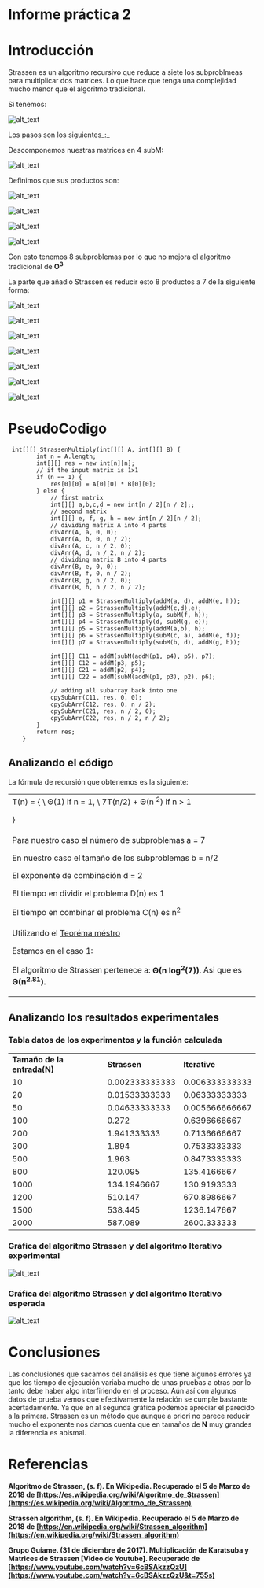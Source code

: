 
# Informe práctica 2


# Introducción

Strassen es un algoritmo recursivo que reduce a siete los subproblmeas para multiplicar dos matrices. Lo que hace que tenga una complejidad mucho menor que el algoritmo tradicional.

Si tenemos:






![alt_text](images/Informe-Strassen0.png "image_tooltip")


Los pasos son los siguientes_:_

Descomponemos nuestras matrices en 4 subM:





![alt_text](images/Informe-Strassen1.png "image_tooltip")


Definimos que sus productos son: 





![alt_text](images/Informe-Strassen2.png "image_tooltip")






![alt_text](images/Informe-Strassen3.png "image_tooltip")






![alt_text](images/Informe-Strassen4.png "image_tooltip")
   



![alt_text](images/Informe-Strassen5.png "image_tooltip")


Con esto tenemos 8 subproblemas por lo que no mejora el algoritmo tradicional de **O<sup>3 </sup>**

La parte que añadió Strassen es reducir esto 8 productos a 7 de la siguiente forma:




![alt_text](images/Informe-Strassen6.png "image_tooltip")






![alt_text](images/Informe-Strassen7.png "image_tooltip")






![alt_text](images/Informe-Strassen8.png "image_tooltip")



![alt_text](images/Informe-Strassen9.png "image_tooltip")




![alt_text](images/Informe-Strassen10.png "image_tooltip")




![alt_text](images/Informe-Strassen11.png "image_tooltip")



![alt_text](images/Informe-Strassen12.png "image_tooltip")



# 


# PseudoCodigo


```
 int[][] StrassenMultiply(int[][] A, int[][] B) {
        int n = A.length;
        int[][] res = new int[n][n];
        // if the input matrix is 1x1
        if (n == 1) {
            res[0][0] = A[0][0] * B[0][0];
        } else {
            // first matrix
            int[][] a,b,c,d = new int[n / 2][n / 2];;
            // second matrix
            int[][] e, f, g, h = new int[n / 2][n / 2];
            // dividing matrix A into 4 parts
            divArr(A, a, 0, 0);
            divArr(A, b, 0, n / 2);
            divArr(A, c, n / 2, 0);
            divArr(A, d, n / 2, n / 2);
            // dividing matrix B into 4 parts
            divArr(B, e, 0, 0);
            divArr(B, f, 0, n / 2);
            divArr(B, g, n / 2, 0);
            divArr(B, h, n / 2, n / 2);

            int[][] p1 = StrassenMultiply(addM(a, d), addM(e, h));
            int[][] p2 = StrassenMultiply(addM(c,d),e);
            int[][] p3 = StrassenMultiply(a, subM(f, h));           
            int[][] p4 = StrassenMultiply(d, subM(g, e));
            int[][] p5 = StrassenMultiply(addM(a,b), h);
            int[][] p6 = StrassenMultiply(subM(c, a), addM(e, f));
            int[][] p7 = StrassenMultiply(subM(b, d), addM(g, h));        

            int[][] C11 = addM(subM(addM(p1, p4), p5), p7);
            int[][] C12 = addM(p3, p5);
            int[][] C21 = addM(p2, p4);
            int[][] C22 = addM(subM(addM(p1, p3), p2), p6);

            // adding all subarray back into one
            cpySubArr(C11, res, 0, 0);
            cpySubArr(C12, res, 0, n / 2);
            cpySubArr(C21, res, n / 2, 0);
            cpySubArr(C22, res, n / 2, n / 2);
        }
        return res;
    }
```



## 


## Analizando el código

La fórmula de recursión que obtenemos es la siguiente:


<table>
  <tr>
   <td>T(n) = { \
  Θ(1) if n = 1, \
  7T(n/2) + Θ(n <sup>2</sup>) if n > 1
<p>
}
   </td>
  </tr>
  <tr>
   <td>Para nuestro caso el número de subproblemas a = 7
<p>
En nuestro caso el tamaño de los subproblemas b = n/2
<p>
El exponente de combinación d = 2
<p>
El tiempo en dividir el problema D(n) es 1 
<p>
El tiempo en combinar el problema C(n) es n<sup>2</sup>
   </td>
  </tr>
  <tr>
   <td>Utilizando el <a href="https://es.wikipedia.org/wiki/Teorema_maestro">Teoréma méstro</a>
<p>
Estamos en el caso 1:
<p>
El algoritmo de Strassen pertenece a: <strong>Θ(n log<sup>2</sup>(7)). </strong>Asi que es <strong>Θ(n<sup>2.81</sup>).</strong>
   </td>
  </tr>
</table>



## Analizando los resultados experimentales


### Tabla datos de los experimentos y la función calculada


<table>
  <tr>
   <td><strong>Tamaño de la entrada(N)</strong>
   </td>
   <td><strong>Strassen</strong>
   </td>
   <td><strong>Iterative</strong>
   </td>
  </tr>
  <tr>
   <td>10
   </td>
   <td>0.002333333333
   </td>
   <td>0.006333333333
   </td>
  </tr>
  <tr>
   <td>20
   </td>
   <td>0.01533333333
   </td>
   <td>0.06333333333
   </td>
  </tr>
  <tr>
   <td>50
   </td>
   <td>0.04633333333
   </td>
   <td>0.005666666667
   </td>
  </tr>
  <tr>
   <td>100
   </td>
   <td>0.272
   </td>
   <td>0.6396666667
   </td>
  </tr>
  <tr>
   <td>200
   </td>
   <td>1.941333333
   </td>
   <td>0.7136666667
   </td>
  </tr>
  <tr>
   <td>300
   </td>
   <td>1.894
   </td>
   <td>0.7533333333
   </td>
  </tr>
  <tr>
   <td>500
   </td>
   <td>1.963
   </td>
   <td>0.8473333333
   </td>
  </tr>
  <tr>
   <td>800
   </td>
   <td>120.095
   </td>
   <td>135.4166667
   </td>
  </tr>
  <tr>
   <td>1000
   </td>
   <td>134.1946667
   </td>
   <td>130.9193333
   </td>
  </tr>
  <tr>
   <td>1200
   </td>
   <td>510.147
   </td>
   <td>670.8986667
   </td>
  </tr>
  <tr>
   <td>1500
   </td>
   <td>538.445
   </td>
   <td>1236.147667
   </td>
  </tr>
  <tr>
   <td>2000
   </td>
   <td>587.089
   </td>
   <td>2600.333333
   </td>
  </tr>
</table>



### Gráfica del algoritmo Strassen y del algoritmo Iterativo experimental




![alt_text](images/Informe-Strassen13.png "image_tooltip")



### Gráfica del algoritmo Strassen y del algoritmo Iterativo esperada



![alt_text](images/Informe-Strassen14.png "image_tooltip")



# Conclusiones

Las conclusiones que sacamos del análisis es que tiene algunos errores ya que los tiempo de ejecución variaba mucho de unas pruebas a otras por lo tanto debe haber algo interfiriendo en el proceso. Aún así con algunos datos de prueba vemos que efectivamente la relación se cumple bastante acertadamente. Ya que en al segunda gráfica podemos apreciar el parecido a la primera. Strassen es un método que aunque a priori no parece reducir mucho el exponente nos damos cuenta que en tamaños de **N** muy grandes la diferencia es abismal.


# Referencias

**Algoritmo de Strassen, (s. f). En Wikipedia. Recuperado el 5 de Marzo de 2018 de [https://es.wikipedia.org/wiki/Algoritmo_de_Strassen](https://es.wikipedia.org/wiki/Algoritmo_de_Strassen)**

**Strassen algorithm, (s. f). En Wikipedia. Recuperado el 5 de Marzo de 2018 de [https://en.wikipedia.org/wiki/Strassen_algorithm](https://en.wikipedia.org/wiki/Strassen_algorithm)**

**Grupo Guíame. (31 de diciembre de 2017). Multiplicación de Karatsuba y Matrices de Strassen [Video de Youtube]. Recuperado de [https://www.youtube.com/watch?v=6cBSAkzzQzU](https://www.youtube.com/watch?v=6cBSAkzzQzU&t=755s)**


